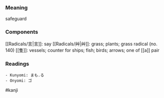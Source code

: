 ### Meaning

safeguard

### Components

[[Radicals/言|言]]: say [[Radicals/艸|艸]]: grass; plants; grass radical (no. 140) [[隻]]: vessels; counter for ships; fish; birds; arrows; one of [[a]] pair

### Readings

```
- Kunyomi: まも.る
- Onyomi: ゴ
```

#kanji